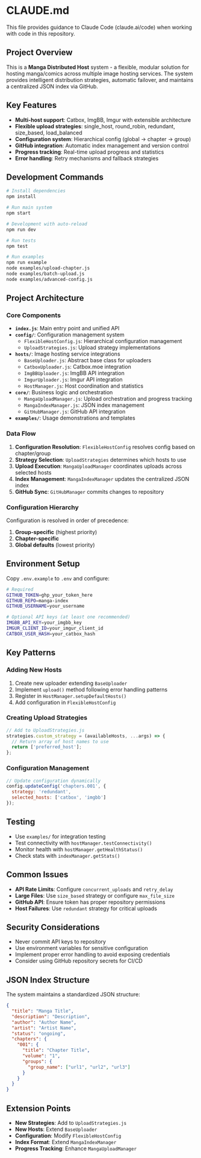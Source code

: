 # CLAUDE.md

This file provides guidance to Claude Code (claude.ai/code) when working with code in this repository.

## Project Overview

This is a **Manga Distributed Host** system - a flexible, modular solution for hosting manga/comics across multiple image hosting services. The system provides intelligent distribution strategies, automatic failover, and maintains a centralized JSON index via GitHub.

## Key Features

- **Multi-host support**: Catbox, ImgBB, Imgur with extensible architecture
- **Flexible upload strategies**: single_host, round_robin, redundant, size_based, load_balanced
- **Configuration system**: Hierarchical config (global → chapter → group)
- **GitHub integration**: Automatic index management and version control
- **Progress tracking**: Real-time upload progress and statistics
- **Error handling**: Retry mechanisms and fallback strategies

## Development Commands

```bash
# Install dependencies
npm install

# Run main system
npm start

# Development with auto-reload
npm run dev

# Run tests
npm test

# Run examples
npm run example
node examples/upload-chapter.js
node examples/batch-upload.js
node examples/advanced-config.js
```

## Project Architecture

### Core Components

- **`index.js`**: Main entry point and unified API
- **`config/`**: Configuration management system
  - `FlexibleHostConfig.js`: Hierarchical configuration management
  - `UploadStrategies.js`: Upload strategy implementations
- **`hosts/`**: Image hosting service integrations
  - `BaseUploader.js`: Abstract base class for uploaders
  - `CatboxUploader.js`: Catbox.moe integration
  - `ImgBBUploader.js`: ImgBB API integration
  - `ImgurUploader.js`: Imgur API integration
  - `HostManager.js`: Host coordination and statistics
- **`core/`**: Business logic and orchestration
  - `MangaUploadManager.js`: Upload orchestration and progress tracking
  - `MangaIndexManager.js`: JSON index management
  - `GitHubManager.js`: GitHub API integration
- **`examples/`**: Usage demonstrations and templates

### Data Flow

1. **Configuration Resolution**: `FlexibleHostConfig` resolves config based on chapter/group
2. **Strategy Selection**: `UploadStrategies` determines which hosts to use
3. **Upload Execution**: `MangaUploadManager` coordinates uploads across selected hosts
4. **Index Management**: `MangaIndexManager` updates the centralized JSON index
5. **GitHub Sync**: `GitHubManager` commits changes to repository

### Configuration Hierarchy

Configuration is resolved in order of precedence:
1. **Group-specific** (highest priority)
2. **Chapter-specific** 
3. **Global defaults** (lowest priority)

## Environment Setup

Copy `.env.example` to `.env` and configure:

```bash
# Required
GITHUB_TOKEN=ghp_your_token_here
GITHUB_REPO=manga-index
GITHUB_USERNAME=your_username

# Optional API keys (at least one recommended)
IMGBB_API_KEY=your_imgbb_key
IMGUR_CLIENT_ID=your_imgur_client_id
CATBOX_USER_HASH=your_catbox_hash
```

## Key Patterns

### Adding New Hosts

1. Create new uploader extending `BaseUploader`
2. Implement `upload()` method following error handling patterns
3. Register in `HostManager.setupDefaultHosts()`
4. Add configuration in `FlexibleHostConfig`

### Creating Upload Strategies

```javascript
// Add to UploadStrategies.js
strategies.custom_strategy = (availableHosts, ...args) => {
  // Return array of host names to use
  return ['preferred_host'];
};
```

### Configuration Management

```javascript
// Update configuration dynamically
config.updateConfig('chapters.001', {
  strategy: 'redundant',
  selected_hosts: ['catbox', 'imgbb']
});
```

## Testing

- Use `examples/` for integration testing
- Test connectivity with `hostManager.testConnectivity()`
- Monitor health with `hostManager.getHealthStatus()`
- Check stats with `indexManager.getStats()`

## Common Issues

- **API Rate Limits**: Configure `concurrent_uploads` and `retry_delay`
- **Large Files**: Use `size_based` strategy or configure `max_file_size`
- **GitHub API**: Ensure token has proper repository permissions
- **Host Failures**: Use `redundant` strategy for critical uploads

## Security Considerations

- Never commit API keys to repository
- Use environment variables for sensitive configuration
- Implement proper error handling to avoid exposing credentials
- Consider using GitHub repository secrets for CI/CD

## JSON Index Structure

The system maintains a standardized JSON structure:
```json
{
  "title": "Manga Title",
  "description": "Description",
  "author": "Author Name",
  "artist": "Artist Name",
  "status": "ongoing",
  "chapters": {
    "001": {
      "title": "Chapter Title",
      "volume": "1",
      "groups": {
        "group_name": ["url1", "url2", "url3"]
      }
    }
  }
}
```

## Extension Points

- **New Strategies**: Add to `UploadStrategies.js`
- **New Hosts**: Extend `BaseUploader`
- **Configuration**: Modify `FlexibleHostConfig`
- **Index Format**: Extend `MangaIndexManager`
- **Progress Tracking**: Enhance `MangaUploadManager`